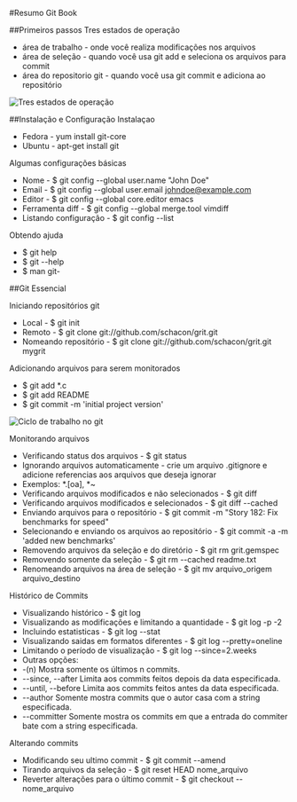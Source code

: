 
#Resumo Git Book

##Primeiros passos
Tres estados de operação
- área de trabalho - onde você realiza modificações nos arquivos
- área de seleção - quando você usa git add e seleciona os arquivos para commit
- área do repositorio git - quando você usa git commit e adiciona ao repositório

![Tres estados de operação](https://git-scm.com/figures/18333fig0106-tn.png "Tres estados de trabalho no repositório")

##Instalação e Configuração
Instalaçao
- Fedora - yum install git-core
- Ubuntu - apt-get install git

Algumas configurações básicas
- Nome - $ git config --global user.name "John Doe"
- Email - $ git config --global user.email johndoe@example.com
- Editor - $ git config --global core.editor emacs
- Ferramenta diff - $ git config --global merge.tool vimdiff
- Listando configuração - $ git config --list

Obtendo ajuda
- $ git help <verb>
- $ git <verb> --help
- $ man git-<verb>

##Git Essencial

Iniciando repositórios git
- Local - $ git init
- Remoto - $ git clone git://github.com/schacon/grit.git
- Nomeando repositório - $ git clone git://github.com/schacon/grit.git mygrit

Adicionando arquivos para serem monitorados
- $ git add *.c
- $ git add README
- $ git commit -m 'initial project version'

![Ciclo de trabalho no git](https://git-scm.com/figures/18333fig0201-tn.png "Ciclo de trabalho no git")

Monitorando arquivos
- Verificando status dos arquivos - $ git status
- Ignorando arquivos automaticamente - crie um arquivo .gitignore e adicione referencias aos arquivos que deseja ignorar
 - Exemplos: *.[oa], *~
- Verificando arquivos modificados e não selecionados - $ git diff
- Verificando arquivos modificados e selecionados - $ git diff --cached
- Enviando arquivos para o repositório - $ git commit -m "Story 182: Fix benchmarks for speed"
- Selecionando e enviando os arquivos ao repositório - $ git commit -a -m 'added new benchmarks'
- Removendo arquivos da seleção e do diretório - $ git rm grit.gemspec
 - Removendo somente da seleção - $ git rm --cached readme.txt
- Renomeando arquivos na área de seleção - $ git mv arquivo_origem arquivo_destino

Histórico de Commits
- Visualizando histórico - $ git log
- Visualizando as modificações e limitando a quantidade - $ git log -p -2
- Incluindo estatisticas - $ git log --stat
- Visualizando saidas em formatos diferentes - $ git log --pretty=oneline
- Limitando o período de visualização - $ git log --since=2.weeks
 - Outras opções:
  - -(n) 	Mostra somente os últimos n commits.
  - --since, --after 	Limita aos commits feitos depois da data especificada.
  - --until, --before 	Limita aos commits feitos antes da data especificada.
  - --author 	Somente mostra commits que o autor casa com a string especificada.
  - --committer 	Somente mostra os commits em que a entrada do commiter bate com a string especificada.
  
Alterando commits
- Modificando seu ultimo commit - $ git commit --amend
- Tirando arquivos da seleção - $ git reset HEAD nome_arquivo
- Reverter alterações para o último commit - $ git checkout -- nome_arquivo




